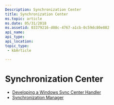 ```yaml
---
Description: Synchronization Center
title: Synchronization Center
ms.topic: article
ms.date: 05/31/2018
ms.assetid: 03379216-d08c-4767-a1cb-0c59dc80e802
api_name: 
api_type: 
api_location: 
topic_type: 
 - kbArticle

---
```


# Synchronization Center

-   [Developing a Windows Sync Center Handler](sync-center-handler.md)
-   [Synchronization Manager](syncmgr-start-page.md)

 

 



